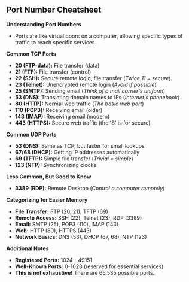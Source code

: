 ## Port Number Cheatsheet

**Understanding Port Numbers**

* Ports are like virtual doors on a computer, allowing specific types of traffic to reach specific services.

**Common TCP Ports**

* **20 (FTP-data):** File transfer (data)
* **21 (FTP):** File transfer (control)
* **22 (SSH):** Secure remote login, file transfer (_Twice 11 = secure_)
* **23 (Telnet):** Unencrypted remote login (_Avoid if possible_)
* **25 (SMTP):** Sending email (_Think of a mail carrier's uniform_)
* **53 (DNS):** Translating domain names to IPs (_Internet's phonebook_)
* **80 (HTTP):** Normal web traffic (_The basic web port_)
* **110 (POP3):** Receiving email (older)
* **143 (IMAP):** Receiving email (modern)
* **443 (HTTPS):** Secure web traffic (the 'S' is for secure) 

**Common UDP Ports**

* **53 (DNS):** Same as TCP, but faster for small lookups
* **67/68 (DHCP):**  Getting IP addresses automatically 
* **69 (TFTP):** Simple file transfer (_Trivial = simple_)
* **123 (NTP):**  Synchronizing clocks 

**Less Common, But Good to Know**

* **3389 (RDP):** Remote Desktop (_Control a computer remotely_)

**Categorizing for Easier Memory**

* **File Transfer:** FTP (20, 21), TFTP (69)
* **Remote Access:** SSH (22), Telnet (23), RDP (3389)
* **Email:** SMTP (25), POP3 (110), IMAP (143)
* **Web:** HTTP (80), HTTPS (443)
* **Network Basics:** DNS (53), DHCP (67, 68), NTP (123)

**Additional Notes**

* **Registered Ports:** 1024 - 49151 
* **Well-Known Ports:** 0-1023 (reserved for essential services)
* **This is not exhaustive!** There are 65,535 possible ports.

